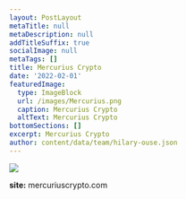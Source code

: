 ```yaml
---
layout: PostLayout
metaTitle: null
metaDescription: null
addTitleSuffix: true
socialImage: null
metaTags: []
title: Mercurius Crypto
date: '2022-02-01'
featuredImage:
  type: ImageBlock
  url: /images/Mercurius.png
  caption: Mercurius Crypto
  altText: Mercurius Crypto
bottomSections: []
excerpt: Mercurius Crypto
author: content/data/team/hilary-ouse.json
---
```

![](/images/Mercurius%20capa.png)



**site:** mercuriuscrypto.com
